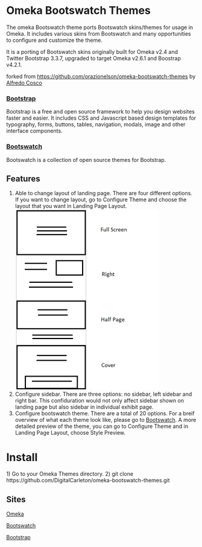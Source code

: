 Omeka Bootswatch Themes
=======================
The omeka Bootswatch theme ports Bootswatch skins/themes for usage in Omeka. It includes various skins from Bootswatch and many opportunities to configure and customize the theme.

It is a porting of Bootswatch skins originally built for Omeka v2.4 and Twitter Bootstrap 3.3.7, upgraded to target Omeka v2.6.1 and Boostrap v4.2.1.

forked from https://github.com/orazionelson/omeka-bootswatch-themes
by [Alfredo Cosco](http://www.nelsonweb.it)


### [Bootstrap](https://getbootstrap.com/)

Bootstrap is a free and open source framework to help you design websites faster and easier. It includes CSS and Javascript based design templates for typography, forms, buttons, tables, navigation, modals, image and other interface components.

### [Bootswatch](https://bootswatch.com/)

Bootswatch is a collection of open source themes for Bootstrap.

<h2>Features</h2>

1. Able to change layout of landing page. There are four different options. If you want to change layout, go to Configure Theme and choose the layout that you want in Landing Page Layout. 
![layout options](https://github.com/DigitalCarleton/omeka-bootswatch-themes/blob/readme/images/layout.png)
2. Configure sidebar. There are three options: no sidebar, left sidebar and right bar. This confiduration would not only affect sidebar shown on landing page but also sidebar in individual exhibit page.
3. Configure bootswatch theme. There are a total of 20 options. For a breif overview of what each theme look like, please go to [Bootswatch](https://bootswatch.com/). A more detailed preview of the theme, you can go to Configure Theme and in Landing Page Layout, choose Style Preview. 

<h1>Install</h1>
1) Go to your Omeka Themes directory.
2) git clone https://github.com/DigitalCarleton/omeka-bootswatch-themes.git

<h2>Sites</h2>

[Omeka](https://omeka.org/)

[Bootswatch](https://bootswatch.com/)

[Bootstrap](https://getbootstrap.com/)
